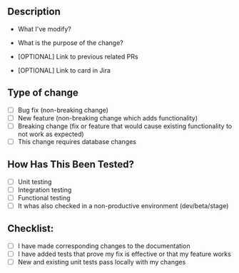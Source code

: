 ## Description

- What I've modify?


- What is the purpose of the change?


- [OPTIONAL] Link to previous related PRs


- [OPTIONAL] Link to card in Jira


## Type of change

- [ ] Bug fix (non-breaking change)
- [ ] New feature (non-breaking change which adds functionality)
- [ ] Breaking change (fix or feature that would cause existing functionality to not work as expected)
- [ ] This change requires database changes

## How Has This Been Tested?

- [ ] Unit testing
- [ ] Integration testing
- [ ] Functional testing
- [ ] It whas also checked in a non-productive environment (dev/beta/stage)

## Checklist:

- [ ] I have made corresponding changes to the documentation
- [ ] I have added tests that prove my fix is effective or that my feature works
- [ ] New and existing unit tests pass locally with my changes
